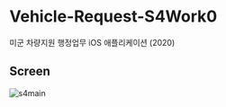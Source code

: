 # Vehicle-Request-S4Work0
미군 차량지원 행정업무 iOS 애플리케이션 (2020)

## Screen
![s4main](https://user-images.githubusercontent.com/24861154/205080794-e8e6ba14-bce3-4888-a948-7e67d9099c9f.PNG)
